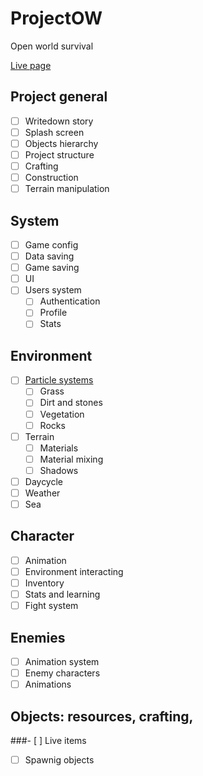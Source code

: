 # ProjectOW
Open world survival

[Live page](https://marcoscalvi.github.io/ProjectOW/)

## Project general
- [ ] Writedown story
- [ ] Splash screen
- [ ] Objects hierarchy
- [ ] Project structure
- [ ] Crafting
- [ ] Construction
- [ ] Terrain manipulation
## System
- [ ] Game config
- [ ] Data saving
- [ ] Game saving
- [ ] UI
- [ ] Users system
  - [ ] Authentication
  - [ ] Profile
  - [ ] Stats
## Environment
- [ ] [Particle systems](http://google.com)
  - [ ] Grass
  - [ ] Dirt and stones
  - [ ] Vegetation
  - [ ] Rocks
- [ ] Terrain
  - [ ] Materials
  - [ ] Material mixing
  - [ ] Shadows
- [ ] Daycycle
- [ ] Weather
- [ ] Sea

## Character
- [ ] Animation
- [ ] Environment interacting
- [ ] Inventory
- [ ] Stats and learning
- [ ] Fight system
## Enemies
- [ ] Animation system
- [ ] Enemy characters
- [ ] Animations
## Objects: resources, crafting, 
###- [ ] Live items
  - [ ] Spawnig objects
